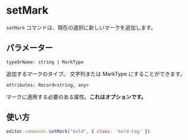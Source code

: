 # setMark

<!-- The `setMark` command will add a new mark at the current selection. -->

`setMark` コマンドは、現在の選択に新しいマークを追加します。

## パラメーター

`typeOrName: string | MarkType`

<!-- The type of a mark to add. Can be a string or a MarkType. -->

追加するマークのタイプ。 文字列または MarkType にすることができます。

`attributes: Record<string, any>`

<!-- The attributes that should be applied to the mark. **This is optional.** -->

マークに適用する必要のある属性。**これはオプションです。**

## 使い方

```js
editor.commands.setMark("bold", { class: 'bold-tag' })
```
